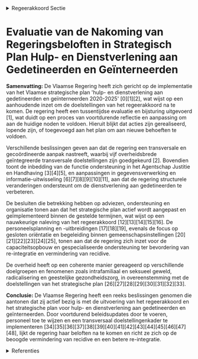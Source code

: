 

<details>
        <summary>Regeerakkoord Sectie </summary>
        <p>3.2.2 Het strategische plan hulp- en dienstverlening aan gedetineerden en geïnterneerden Het eerste strategisch plan hulp- en dienst-verlening aan gedetineerden en geïnter-neerden in uitvoering van het decreet van 8 maart 2013 betreffende de hulp- en dienst verlening aan gedetineerden loopt tot 2020. De Vlaamse minister bevoegd voor Justitie en Handhaving zal de opmaak en de opvolging van het nieuwe strategisch plan voor zijn rekening nemen. De beleidscoördi-natoren voor de uitvoering van het strate-gisch plan spelen hier een belangrijke rol. De doelstellingen van het strategisch plan moeten duidelijker responsabilisering, re-integratie en beperking van recidive beogen door op alle levensdomeinen (opleiding, onderwijs, welzijn, GGZ, wonen, werk, …) te focussen. Dit vraagt een inzet van alle vakministers. De vakministers zorgen ervoor dat bij de start van de strafuitvoering hiervoor een aanbod beschikbaar is. Bijzondere aandacht in het strategisch plan gaat ook naar responsabilisering en beperking van recidive voor o.a. volgende fenomenen en doelgroepen: intra-familiaal geweld, seksueel geweld, radicalisering, geestelijke gezondheids-zorg, inclusief verslavingszorg, en veelplegers. Er gaat tevens voldoende aandacht naar een aangepast aanbod voor geïnterneerden ongeacht waar ze verblijven en onder welk statuut (geplaatst, vrij op proef of na definitieve invrijheidsstelling. Om een breuk in het traject van de gedeti-neerde of geïnterneerde die in vrijheid wordt gesteld te vermijden, garanderen we een betere overgang tussen ‘binnen’ en ’buiten’. De trajectbegeleiding tijdens detentie en internering en de begeleiding door de justitiehuizen en lokale besturen na de detentie moeten nauwer aansluiten. Ook tijdens de detentie worden de lokale besturen op tijd betrokken in het licht van een eventuele (vervroegde) invrijheidsstelling. Gezien het grote aandeel van gedetineerden met geestelijke gezondheidsproblemen, inclusief verslaving, moet er zowel tijdens als na de detentie een aangepast aanbod zijn. Daarvoor zal de Vlaamse minister bevoegd voor Justitie en Handhaving samen met de Vlaamse vakminister in overleg treden met de bevoegde federale minister voor de penitentiaire gezondheidszorg. </p>
        </details> 

# Evaluatie van de Nakoming van Regeringsbeloften in Strategisch Plan Hulp- en Dienstverlening aan Gedetineerden en Geïnterneerden

**Samenvatting:**
De Vlaamse Regering heeft zich gericht op de implementatie van het Vlaamse strategische plan 'hulp- en dienstverlening aan gedetineerden en geïnterneerden 2020-2025' \[0\]\[1\]\[2\], wat wijst op een aanhoudende inzet om de doelstellingen van het regeerakkoord na te komen. De regering heeft een tussentijdse evaluatie en bijsturing uitgevoerd \[1\], wat duidt op een proces van voortdurende reflectie en aanpassing om aan de huidige noden te voldoen. Hieruit blijkt dat acties zijn gerealiseerd, lopende zijn, of toegevoegd aan het plan om aan nieuwe behoeften te voldoen.

Verschillende beslissingen geven aan dat de regering een transversale en gecoördineerde aanpak nastreeft, waarbij vijf overheidsbrede geïntegreerde transversale doelstellingen zijn goedgekeurd \[2\]. Bovendien toont de inbedding van de functie ondersteuning in het Agentschap Justitie en Handhaving \[3\]\[4\]\[5\], en aanpassingen in gegevensverwerking en informatie-uitwisseling \[6\]\[7\]\[8\]\[9\]\[10\]\[11\], aan dat de regering structurele veranderingen ondersteunt om de dienstverlening aan gedetineerden te verbeteren.

De besluiten die betrekking hebben op adviezen, ondersteuning en organisatie tonen aan dat het strategische plan actief wordt aangepast en geïmplementeerd binnen de gestelde termijnen, wat wijst op een nauwkeurige naleving van het regeerakkoord \[12\]\[13\]\[14\]\[15\]\[16\]. De personeelsplanning en -uitbreidingen \[17\]\[18\]\[19\], evenals de focus op gesloten oriëntatie en begeleiding binnen gemeenschapsinstellingen \[20\]\[21\]\[22\]\[23\]\[24\]\[25\], tonen aan dat de regering zich inzet voor de capaciteitsopbouw en gespecialiseerde ondersteuning ter bevordering van re-integratie en vermindering van recidive.

De overheid heeft op een coherente manier gereageerd op verschillende doelgroepen en fenomenen zoals intrafamiliaal en seksueel geweld, radicalisering en geestelijke gezondheidszorg, in overeenstemming met de doelstellingen van het strategische plan \[26\]\[27\]\[28\]\[29\]\[30\]\[31\]\[32\]\[33\]. 

**Conclusie:**
De Vlaamse Regering heeft een reeks beslissingen genomen die aantonen dat zij actief bezig is met de uitvoering van het regeerakkoord en het strategische plan voor hulp- en dienstverlening aan gedetineerden en geïnterneerden. Door voortdurend beleidsupdates door te voeren, personeel toe te wijzen en een transversaal doelstellingenkader te implementeren \[34\]\[35\]\[36\]\[37\]\[38\]\[39\]\[40\]\[41\]\[42\]\[43\]\[44\]\[45\]\[46\]\[47\]\[48\], lijkt de regering haar beloften na te komen en richt ze zich op de beoogde vermindering van recidive en een betere re-integratie.

<details>
        <summary> Referenties</summary>
        **[\[0\]](https://beslissingenvlaamseregering.vlaanderen.be/?search=Vlaams%20strategisch%20plan%20hulp-%20en%20dienstverlening%20aan%20gedetineerden%20en%20ge%C3%AFnterneerden%202020-2025&dateOption=select&startDate=2020-11-13T09%3A00%3A00Z&endDate=2020-11-13T09%3A00%3A00Z)** : **(2020-11-13)** Vlaams strategisch plan hulp- en dienstverlening aan gedetineerden en geïnterneerden 2020-2025 

**[\[1\]](https://beslissingenvlaamseregering.vlaanderen.be/?search=Tussentijdse%20evaluatie%20en%20bijsturing%20van%20het%20Vlaams%20strategisch%20plan%20hulp-%20en%20dienstverlening%20aan%20gedetineerden%20en%20ge%C3%AFnterneerden%202020-2025&dateOption=select&startDate=2023-12-22T09%3A00%3A00Z&endDate=2023-12-22T09%3A00%3A00Z)** : **(2023-12-22)** Tussentijdse evaluatie en bijsturing van het Vlaams strategisch plan hulp- en dienstverlening aan gedetineerden en geïnterneerden 2020-2025 

**[\[2\]](https://beslissingenvlaamseregering.vlaanderen.be/?search=Vlaams%20strategisch%20plan%20%E2%80%98hulp-%20en%20dienstverlening%20aan%20gedetineerden%20en%20ge%C3%AFnterneerden%202020-2025%E2%80%99%3A%20transversaal%20doelstellingenkader&dateOption=select&startDate=2020-04-24T08%3A00%3A00Z&endDate=2020-04-24T08%3A00%3A00Z)** : **(2020-04-24)** Vlaams strategisch plan ‘hulp- en dienstverlening aan gedetineerden en geïnterneerden 2020-2025’: transversaal doelstellingenkader 

**[\[3\]](https://beslissingenvlaamseregering.vlaanderen.be/?search=Ondersteuning%20in%20het%20kader%20van%20de%20organisatie%20van%20de%20hulp-%20en%20dienstverlening%20aan%20gedetineerden%3A%20ingebed%20in%20Agentschap%20Justitie%20en%20Handhaving&dateOption=select&startDate=2023-07-14T08%3A00%3A00Z&endDate=2023-07-14T08%3A00%3A00Z)** : **(2023-07-14)** Ondersteuning in het kader van de organisatie van de hulp- en dienstverlening aan gedetineerden: ingebed in Agentschap Justitie en Handhaving 

**[\[4\]](https://beslissingenvlaamseregering.vlaanderen.be/?search=Ondersteuning%20organisatie%20hulp-%20en%20dienstverlening%20aan%20gedetineerden%3A%20ingebed%20in%20Agentschap%20Justitie%20en%20Handhaving&dateOption=select&startDate=2023-09-08T08%3A00%3A00Z&endDate=2023-09-08T08%3A00%3A00Z)** : **(2023-09-08)** Ondersteuning organisatie hulp- en dienstverlening aan gedetineerden: ingebed in Agentschap Justitie en Handhaving 

**[\[5\]](https://beslissingenvlaamseregering.vlaanderen.be/?search=Personeelsplan%20Agentschap%20Justitie%20en%20Handhaving%3A%20inbedding%20functie%20ondersteuning%20hulp-%20en%20dienstverlening%20aan%20gedetineerden&dateOption=select&startDate=2023-07-14T08%3A00%3A00Z&endDate=2023-07-14T08%3A00%3A00Z)** : **(2023-07-14)** Personeelsplan Agentschap Justitie en Handhaving: inbedding functie ondersteuning hulp- en dienstverlening aan gedetineerden 

**[\[6\]](https://beslissingenvlaamseregering.vlaanderen.be/?search=Gegevensdeling%20hulp-%20en%20dienstverlening%20aan%20gedetineerden&dateOption=select&startDate=2023-05-12T08%3A00%3A00Z&endDate=2023-05-12T08%3A00%3A00Z)** : **(2023-05-12)** Gegevensdeling hulp- en dienstverlening aan gedetineerden 

**[\[7\]](https://beslissingenvlaamseregering.vlaanderen.be/?search=Gegevensdeling%20hulp-%20en%20dienstverlening%20aan%20gedetineerden&dateOption=select&startDate=2022-12-16T09%3A00%3A00Z&endDate=2022-12-16T09%3A00%3A00Z)** : **(2022-12-16)** Gegevensdeling hulp- en dienstverlening aan gedetineerden 

**[\[8\]](https://beslissingenvlaamseregering.vlaanderen.be/?search=Decreet%20organisatie%20gegevensverwerking%20en%20informatie-uitwisseling%20gedetineerden%3A%20wijziging&dateOption=select&startDate=2020-04-24T08%3A00%3A00Z&endDate=2020-04-24T08%3A00%3A00Z)** : **(2020-04-24)** Decreet organisatie gegevensverwerking en informatie-uitwisseling gedetineerden: wijziging 

**[\[9\]](https://beslissingenvlaamseregering.vlaanderen.be/?search=Gegevensverwerking%20en%20informatie-uitwisseling%20gedetineerden%3A%20wijzigingsdecreet&dateOption=select&startDate=2020-10-30T09%3A00%3A00Z&endDate=2020-10-30T09%3A00%3A00Z)** : **(2020-10-30)** Gegevensverwerking en informatie-uitwisseling gedetineerden: wijzigingsdecreet 

**[\[10\]](https://beslissingenvlaamseregering.vlaanderen.be/?search=Decreet%20organisatie%20gegevensverwerking%20en%20informatie-uitwisseling%20gedetineerden%3A%20wijziging&dateOption=select&startDate=2020-07-17T08%3A00%3A00Z&endDate=2020-07-17T08%3A00%3A00Z)** : **(2020-07-17)** Decreet organisatie gegevensverwerking en informatie-uitwisseling gedetineerden: wijziging 

**[\[11\]](https://beslissingenvlaamseregering.vlaanderen.be/?search=Wijzigingsdecreet%20organisatie%20hulp-%20en%20dienstverlening%20gedetineerden%20wat%20gegevensverwerking%20en%20informatie-uitwisseling%20betreft&dateOption=select&startDate=2021-02-26T09%3A00%3A00Z&endDate=2021-02-26T09%3A00%3A00Z)** : **(2021-02-26)** Wijzigingsdecreet organisatie hulp- en dienstverlening gedetineerden wat gegevensverwerking en informatie-uitwisseling betreft 

**[\[12\]]** : **(2020-01-10)**  

**[\[13\]](https://beslissingenvlaamseregering.vlaanderen.be/?search=Samenwerkingsakkoord%20hulp-%20en%20dienstverlening%20aan%20gedetineerden%3A%20voorontwerp%20van%20instemmingsdecreet&dateOption=select&startDate=2023-03-24T09%3A00%3A00Z&endDate=2023-03-24T09%3A00%3A00Z)** : **(2023-03-24)** Samenwerkingsakkoord hulp- en dienstverlening aan gedetineerden: voorontwerp van instemmingsdecreet 

**[\[14\]](https://beslissingenvlaamseregering.vlaanderen.be/?search=Samenwerkingsakkoord%20hulp-%20en%20dienstverlening%20aan%20gedetineerden&dateOption=select&startDate=2023-07-14T08%3A00%3A00Z&endDate=2023-07-14T08%3A00%3A00Z)** : **(2023-07-14)** Samenwerkingsakkoord hulp- en dienstverlening aan gedetineerden 

**[\[15\]](https://beslissingenvlaamseregering.vlaanderen.be/?search=Samenwerkingsakkoord%20hulp-%20en%20dienstverlening%20aan%20gedetineerden%3A%20voorontwerp%20van%20instemmingsdecreet&dateOption=select&startDate=2022-03-18T09%3A00%3A00Z&endDate=2022-03-18T09%3A00%3A00Z)** : **(2022-03-18)** Samenwerkingsakkoord hulp- en dienstverlening aan gedetineerden: voorontwerp van instemmingsdecreet 

**[\[16\]](https://beslissingenvlaamseregering.vlaanderen.be/?search=Nota%20aan%20het%20Overlegcomit%C3%A9%3A%20%27De%20goedkeuring%20van%20het%20samenwerkingsakkoord%20tussen%20de%20Federale%20Staat%2C%20de%20Vlaamse%20Gemeenschap%20en%20het%20Vlaamse%20Gewest%20over%20de%20hulp-%20en%20dienstverlening%20aan%20gedetineerden%27&dateOption=select&startDate=2023-07-14T08%3A00%3A00Z&endDate=2023-07-14T08%3A00%3A00Z)** : **(2023-07-14)** Nota aan het Overlegcomité: 'De goedkeuring van het samenwerkingsakkoord tussen de Federale Staat, de Vlaamse Gemeenschap en het Vlaamse Gewest over de hulp- en dienstverlening aan gedetineerden' 

**[\[17\]](https://beslissingenvlaamseregering.vlaanderen.be/?search=Personeelsplan%20van%20het%20Departement%20Welzijn%2C%20Volksgezondheid%20en%20Gezin%20%E2%80%93%20luik%20justitie&dateOption=select&startDate=2020-07-10T08%3A00%3A00Z&endDate=2020-07-10T08%3A00%3A00Z)** : **(2020-07-10)** Personeelsplan van het Departement Welzijn, Volksgezondheid en Gezin – luik justitie 

**[\[18\]](https://beslissingenvlaamseregering.vlaanderen.be/?search=Personeelsplan%20Agentschap%20Justitie%20en%20Handhaving&dateOption=select&startDate=2023-12-22T09%3A00%3A00Z&endDate=2023-12-22T09%3A00%3A00Z)** : **(2023-12-22)** Personeelsplan Agentschap Justitie en Handhaving 

**[\[19\]](https://beslissingenvlaamseregering.vlaanderen.be/?search=Personeelsplan%20Agentschap%20Justitie%20en%20Handhaving%3A%20uitrol%20intersectorale%20centra%20intrafamiliaal%20geweld&dateOption=select&startDate=2022-12-23T09%3A00%3A00Z&endDate=2022-12-23T09%3A00%3A00Z)** : **(2022-12-23)** Personeelsplan Agentschap Justitie en Handhaving: uitrol intersectorale centra intrafamiliaal geweld 

**[\[20\]](https://beslissingenvlaamseregering.vlaanderen.be/?search=Inwerkingtreding%20van%20de%20gesloten%20ori%C3%ABntatie%20en%20de%20gesloten%20begeleiding%20in%20de%20gemeenschapsinstellingen&dateOption=select&startDate=2022-03-25T09%3A00%3A00Z&endDate=2022-03-25T09%3A00%3A00Z)** : **(2022-03-25)** Inwerkingtreding van de gesloten oriëntatie en de gesloten begeleiding in de gemeenschapsinstellingen 

**[\[21\]](https://beslissingenvlaamseregering.vlaanderen.be/?search=Inwerkingtreding%20van%20de%20gesloten%20ori%C3%ABntatie%20en%20de%20gesloten%20begeleiding%20in%20de%20gemeenschapsinstellingen&dateOption=select&startDate=2021-12-17T09%3A00%3A00Z&endDate=2021-12-17T09%3A00%3A00Z)** : **(2021-12-17)** Inwerkingtreding van de gesloten oriëntatie en de gesloten begeleiding in de gemeenschapsinstellingen 

**[\[22\]](https://beslissingenvlaamseregering.vlaanderen.be/?search=Inwerkingtreding%20van%20de%20gesloten%20ori%C3%ABntatie%20en%20de%20gesloten%20begeleiding%20in%20de%20gemeenschapsinstellingen&dateOption=select&startDate=2022-06-10T08%3A00%3A00Z&endDate=2022-06-10T08%3A00%3A00Z)** : **(2022-06-10)** Inwerkingtreding van de gesloten oriëntatie en de gesloten begeleiding in de gemeenschapsinstellingen 

**[\[23\]](https://beslissingenvlaamseregering.vlaanderen.be/?search=Uitvoeringsbesluit%20decreet%20Jeugddelinquentie%3A%20Organisatie%20afdelingen%20gesloten%20ori%C3%ABntatie%20en%20gesloten%20begeleiding&dateOption=select&startDate=2022-09-16T08%3A00%3A00Z&endDate=2022-09-16T08%3A00%3A00Z)** : **(2022-09-16)** Uitvoeringsbesluit decreet Jeugddelinquentie: Organisatie afdelingen gesloten oriëntatie en gesloten begeleiding 

**[\[24\]](https://beslissingenvlaamseregering.vlaanderen.be/?search=Uitvoeringsbesluit%20decreet%20Jeugddelinquentie%3A%20Organisatie%20afdelingen%20gesloten%20ori%C3%ABntatie%20en%20gesloten%20begeleiding&dateOption=select&startDate=2022-07-15T08%3A00%3A00Z&endDate=2022-07-15T08%3A00%3A00Z)** : **(2022-07-15)** Uitvoeringsbesluit decreet Jeugddelinquentie: Organisatie afdelingen gesloten oriëntatie en gesloten begeleiding 

**[\[25\]](https://beslissingenvlaamseregering.vlaanderen.be/?search=Uitvoeringsbesluit%20decreet%20Jeugddelinquentie%3A%20Organisatie%20afdelingen%20gesloten%20ori%C3%ABntatie%20en%20gesloten%20begeleiding&dateOption=select&startDate=2022-05-06T08%3A00%3A00Z&endDate=2022-05-06T08%3A00%3A00Z)** : **(2022-05-06)** Uitvoeringsbesluit decreet Jeugddelinquentie: Organisatie afdelingen gesloten oriëntatie en gesloten begeleiding 

**[\[26\]](https://beslissingenvlaamseregering.vlaanderen.be/?search=Uitvoering%20bepalingen%20decreet%20justitiehuizen%20en%20de%20juridische%20eerstelijnsbijstand&dateOption=select&startDate=2021-12-03T09%3A00%3A00Z&endDate=2021-12-03T09%3A00%3A00Z)** : **(2021-12-03)** Uitvoering bepalingen decreet justitiehuizen en de juridische eerstelijnsbijstand 

**[\[27\]](https://beslissingenvlaamseregering.vlaanderen.be/?search=Uitvoering%20bepalingen%20decreet%20justitiehuizen%20en%20juridische%20eerstelijnsbijstand&dateOption=select&startDate=2022-03-18T09%3A00%3A00Z&endDate=2022-03-18T09%3A00%3A00Z)** : **(2022-03-18)** Uitvoering bepalingen decreet justitiehuizen en juridische eerstelijnsbijstand 

**[\[28\]](https://beslissingenvlaamseregering.vlaanderen.be/?search=Uitvoering%20bepalingen%20decreet%20justitiehuizen%20en%20juridische%20eerstelijnsbijstand&dateOption=select&startDate=2022-01-21T09%3A00%3A00Z&endDate=2022-01-21T09%3A00%3A00Z)** : **(2022-01-21)** Uitvoering bepalingen decreet justitiehuizen en juridische eerstelijnsbijstand 

**[\[29\]](https://beslissingenvlaamseregering.vlaanderen.be/?search=Wijzigingsdecreet%20justitiehuizen%20en%20juridische%20eerstelijnsbijstand%3A%20indicatiestelling%20en%20interne%20informatiedeling&dateOption=select&startDate=2022-07-15T08%3A00%3A00Z&endDate=2022-07-15T08%3A00%3A00Z)** : **(2022-07-15)** Wijzigingsdecreet justitiehuizen en juridische eerstelijnsbijstand: indicatiestelling en interne informatiedeling 

**[\[30\]](https://beslissingenvlaamseregering.vlaanderen.be/?search=Wijzigingsdecreet%20justitiehuizen%20en%20juridische%20eerstelijnsbijstand%3A%20indicatiestelling%20en%20interne%20informatiedeling&dateOption=select&startDate=2022-12-23T09%3A00%3A00Z&endDate=2022-12-23T09%3A00%3A00Z)** : **(2022-12-23)** Wijzigingsdecreet justitiehuizen en juridische eerstelijnsbijstand: indicatiestelling en interne informatiedeling 

**[\[31\]](https://beslissingenvlaamseregering.vlaanderen.be/?search=Juridische%20eerstelijnsbijstand%3A%20praktische%20uitwerking&dateOption=select&startDate=2021-09-03T10%3A00%3A00Z&endDate=2021-09-03T10%3A00%3A00Z)** : **(2021-09-03)** Juridische eerstelijnsbijstand: praktische uitwerking 

**[\[32\]](https://beslissingenvlaamseregering.vlaanderen.be/?search=Subsidie%202023%20Centra%20voor%20Algemeen%20Welzijnswerk%20%28CAW%29%20voor%20ondersteuning%20van%20hulp-%20en%20dienstverlening%20aan%20gedetineerden&dateOption=select&startDate=2023-03-31T08%3A00%3A00Z&endDate=2023-03-31T08%3A00%3A00Z)** : **(2023-03-31)** Subsidie 2023 Centra voor Algemeen Welzijnswerk (CAW) voor ondersteuning van hulp- en dienstverlening aan gedetineerden 

**[\[33\]](https://beslissingenvlaamseregering.vlaanderen.be/?search=Wijzigingsdecreet%20justitiehuizen%20en%20juridische%20eerstelijnsbijstand%3A%20indicatiestelling%20en%20interne%20informatiedeling&dateOption=select&startDate=2023-03-17T09%3A00%3A00Z&endDate=2023-03-17T09%3A00%3A00Z)** : **(2023-03-17)** Wijzigingsdecreet justitiehuizen en juridische eerstelijnsbijstand: indicatiestelling en interne informatiedeling 

**[\[34\]](https://beslissingenvlaamseregering.vlaanderen.be/?search=Hulpprogramma%20veilig%20verblijf%20in%20de%20jeugdhulp&dateOption=select&startDate=2023-05-05T08%3A00%3A00Z&endDate=2023-05-05T08%3A00%3A00Z)** : **(2023-05-05)** Hulpprogramma veilig verblijf in de jeugdhulp 

**[\[35\]](https://beslissingenvlaamseregering.vlaanderen.be/?search=Wijzigingsdecreet%20regelgeving%20Vlaamse%20sociale%20bescherming%20%28VSB%29%3A%20integratie%20zorgsectoren&dateOption=select&startDate=2020-12-18T09%3A00%3A00Z&endDate=2020-12-18T09%3A00%3A00Z)** : **(2020-12-18)** Wijzigingsdecreet regelgeving Vlaamse sociale bescherming (VSB): integratie zorgsectoren 

**[\[36\]](https://beslissingenvlaamseregering.vlaanderen.be/?search=Wijziging%20regelgeving%20in%20kader%20van%20Vlaamse%20sociale%20bescherming&dateOption=select&startDate=2020-10-30T09%3A00%3A00Z&endDate=2020-10-30T09%3A00%3A00Z)** : **(2020-10-30)** Wijziging regelgeving in kader van Vlaamse sociale bescherming 

**[\[37\]](https://beslissingenvlaamseregering.vlaanderen.be/?search=Juridische%20eerstelijnsbijstand%3A%20praktische%20uitwerking&dateOption=select&startDate=2021-10-29T09%3A15%3A00Z&endDate=2021-10-29T09%3A15%3A00Z)** : **(2021-10-29)** Juridische eerstelijnsbijstand: praktische uitwerking 

**[\[38\]](https://beslissingenvlaamseregering.vlaanderen.be/?search=Psyche%20vzw%3A%20subsidie%20project%20TANDEM%202023-2025%20%28toeleiding%20gedetineerden%20met%20een%20geestelijk%20gezondheidsprobleem%20naar%20gepaste%20zorg-%20en%20hulpverlening%20na%20detentie%29&dateOption=select&startDate=2023-05-26T08%3A00%3A00Z&endDate=2023-05-26T08%3A00%3A00Z)** : **(2023-05-26)** Psyche vzw: subsidie project TANDEM 2023-2025 (toeleiding gedetineerden met een geestelijk gezondheidsprobleem naar gepaste zorg- en hulpverlening na detentie) 

**[\[39\]](https://beslissingenvlaamseregering.vlaanderen.be/?search=Organisatie%20ge%C3%AFntegreerd%20gezins-%20en%20jeugdhulpbeleid%3A%20voorontwerp%20van%20decreet&dateOption=select&startDate=2023-11-17T09%3A00%3A00Z&endDate=2023-11-17T09%3A00%3A00Z)** : **(2023-11-17)** Organisatie geïntegreerd gezins- en jeugdhulpbeleid: voorontwerp van decreet 

**[\[40\]](https://beslissingenvlaamseregering.vlaanderen.be/?search=Integratie%20zorginitiatieven%20in%20Vlaamse%20sociale%20bescherming%20%28VSB%29%3A%20wijzigingsdecreet&dateOption=select&startDate=2021-03-19T09%3A00%3A00Z&endDate=2021-03-19T09%3A00%3A00Z)** : **(2021-03-19)** Integratie zorginitiatieven in Vlaamse sociale bescherming (VSB): wijzigingsdecreet 

**[\[41\]](https://beslissingenvlaamseregering.vlaanderen.be/?search=Juridische%20eerstelijnsbijstand%3A%20praktische%20uitwerking&dateOption=select&startDate=2021-07-02T08%3A00%3A00Z&endDate=2021-07-02T08%3A00%3A00Z)** : **(2021-07-02)** Juridische eerstelijnsbijstand: praktische uitwerking 

**[\[42\]](https://beslissingenvlaamseregering.vlaanderen.be/?search=Voorontwerp%20van%20decreet%20over%20de%20onderwijsinternaten&dateOption=select&startDate=2022-07-15T08%3A00%3A00Z&endDate=2022-07-15T08%3A00%3A00Z)** : **(2022-07-15)** Voorontwerp van decreet over de onderwijsinternaten 

**[\[43\]](https://beslissingenvlaamseregering.vlaanderen.be/?search=Voorontwerp%20van%20decreet%20over%20de%20onderwijsinternaten&dateOption=select&startDate=2022-12-23T09%3A00%3A00Z&endDate=2022-12-23T09%3A00%3A00Z)** : **(2022-12-23)** Voorontwerp van decreet over de onderwijsinternaten 

**[\[44\]](https://beslissingenvlaamseregering.vlaanderen.be/?search=Inkanteling%20revalidatievoorzieningen%20in%20Vlaamse%20sociale%20bescherming&dateOption=select&startDate=2022-03-18T09%3A00%3A00Z&endDate=2022-03-18T09%3A00%3A00Z)** : **(2022-03-18)** Inkanteling revalidatievoorzieningen in Vlaamse sociale bescherming 

**[\[45\]](https://beslissingenvlaamseregering.vlaanderen.be/?search=Kader%20vervolgstrategie%20opvang%20ontheemde%20Oekra%C3%AFners%3A%20wijzigingsbesluit&dateOption=select&startDate=2023-03-31T08%3A00%3A00Z&endDate=2023-03-31T08%3A00%3A00Z)** : **(2023-03-31)** Kader vervolgstrategie opvang ontheemde Oekraïners: wijzigingsbesluit 

**[\[46\]](https://beslissingenvlaamseregering.vlaanderen.be/?search=Optimalisering%20werkprocessen%20Vlaams%20Centrum%20Elektronisch%20Toezicht%20en%20justitiehuizen%3A%20wijzigingsdecreet&dateOption=select&startDate=2023-12-22T09%3A00%3A00Z&endDate=2023-12-22T09%3A00%3A00Z)** : **(2023-12-22)** Optimalisering werkprocessen Vlaams Centrum Elektronisch Toezicht en justitiehuizen: wijzigingsdecreet 

**[\[47\]](https://beslissingenvlaamseregering.vlaanderen.be/?search=Ontwerpdecreet%20over%20de%20onderwijsinternaten&dateOption=select&startDate=2023-05-12T08%3A00%3A00Z&endDate=2023-05-12T08%3A00%3A00Z)** : **(2023-05-12)** Ontwerpdecreet over de onderwijsinternaten 

**[\[48\]](https://beslissingenvlaamseregering.vlaanderen.be/?search=Subsidie%20preventieve%20forensische%20begeleiding%20ter%20preventie%20van%20delinquent%20gedrag%20van%20jongeren%20en%20jongvolwassenen%20met%20%28vermoeden%20van%29%20beperkingen&dateOption=select&startDate=2021-12-17T09%3A00%3A00Z&endDate=2021-12-17T09%3A00%3A00Z)** : **(2021-12-17)** Subsidie preventieve forensische begeleiding ter preventie van delinquent gedrag van jongeren en jongvolwassenen met (vermoeden van) beperkingen 
        </details> 

